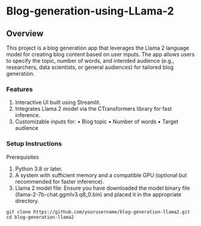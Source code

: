 # Blog-generation-using-LLama-2

## Overview
This project is a blog generation app that leverages the Llama 2 language model for creating blog content based on user inputs. The app allows users to specify the topic, number of words, and intended audience (e.g., researchers, data scientists, or general audiences) for tailored blog generation.

 ### Features
1. Interactive UI built using Streamlit.
2. Integrates Llama 2 model via the CTransformers library for fast inference.
3. Customizable inputs for:
 • Blog topic
 • Number of words
 • Target audience

### Setup Instructions
Prerequisites

1. Python 3.8 or later.
2. A system with sufficient memory and a compatible GPU (optional but recommended for faster inference).
3. Llama 2 model file: Ensure you have downloaded the model binary file (llama-2-7b-chat.ggmlv3.q8_0.bin) and placed it in the appropriate directory.

```
git clone https://github.com/yourusername/blog-generation-llama2.git
cd blog-generation-llama2
```

